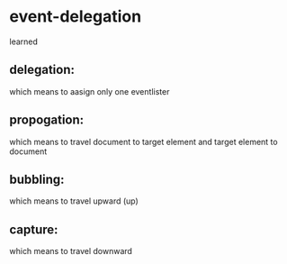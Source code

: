 # event-delegation

learned 

## delegation:
 which means to aasign only one eventlister

## propogation:
 which means to travel document to target element and target element to document 

## bubbling:
 which means  to travel upward (up)

## capture:
 which means to travel downward 

##